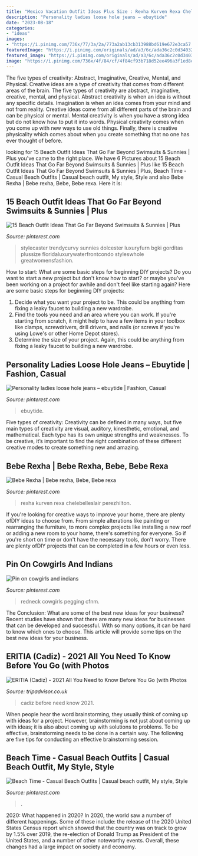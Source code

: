 ```yaml
---
title: "Mexico Vacation Outfit Ideas Plus Size : Rexha Kurven Rexa Chelebelleslair Perezhilton"
description: "Personality ladies loose hole jeans – ebuytide"
date: "2023-08-18"
categories:
- "ideas"
images:
- "https://i.pinimg.com/736x/77/3a/2a/773a2ab13cb313988bd619e672e3ca57.jpg"
featuredImage: "https://i.pinimg.com/originals/ad/a3/6c/ada36c2c0d3403279e251e05959ca4fe.jpg"
featured_image: "https://i.pinimg.com/originals/ad/a3/6c/ada36c2c0d3403279e251e05959ca4fe.jpg"
image: "https://i.pinimg.com/736x/4f/84/cf/4f84cf93b718d52ee496a3f1ed8c337c.jpg"
---
```



The five types of creativity: Abstract, Imaginative, Creative, Mental, and Physical.
Creative ideas are a type of creativity that comes from different areas of the brain. The five types of creativity are abstract, imaginative, creative, mental, and physical. Abstract creativity is when an idea is without any specific details. Imagination is when an idea comes from your mind and not from reality. Creative ideas come from all different parts of the brain and can be physical or mental. Mental creativity is when you have a strong idea but do not know how to put it into words. Physical creativity comes when you come up with new ways to use old things. Finally, there is creative physicality which comes about when you create something that no one has ever thought of before.

	

		
looking for 15 Beach Outfit Ideas That Go Far Beyond Swimsuits &amp; Sunnies | Plus you've came to the right place. We have 6 Pictures about 15 Beach Outfit Ideas That Go Far Beyond Swimsuits &amp; Sunnies | Plus like 15 Beach Outfit Ideas That Go Far Beyond Swimsuits &amp; Sunnies | Plus, Beach Time - Casual Beach Outfits | Casual beach outfit, My style, Style and also Bebe Rexha | Bebe rexha, Bebe, Bebe rexa. Here it is:
		
    
## 15 Beach Outfit Ideas That Go Far Beyond Swimsuits &amp; Sunnies | Plus

<img loading=lazy src="https://i.pinimg.com/736x/77/3a/2a/773a2ab13cb313988bd619e672e3ca57.jpg" onerror="this.onerror=null;this.src='https://tse2.mm.bing.net/th?id=OIP.hfVoLg_mxg84iLZ-7q0n4QHaLH&amp;pid=15.1';" alt="15 Beach Outfit Ideas That Go Far Beyond Swimsuits &amp; Sunnies | Plus">

_Source: pinterest.com_

>stylecaster trendycurvy sunnies dolcester luxuryfurn bgki gorditas plussize floridaluxurywaterfrontcondo styleswhole greatwomensfashion. 

	

How to start: What are some basic steps for beginning DIY projects?
Do you want to start a new project but don't know how to start? or maybe you've been working on a project for awhile and don't feel like starting again? Here are some basic steps for beginning DIY projects:
1. Decide what you want your project to be. This could be anything from fixing a leaky faucet to building a new wardrobe. 
2. Find the tools you need and an area where you can work. If you're starting from scratch, it might help to have a few items in your toolbox like clamps, screwdrivers, drill drivers, and nails (or screws if you're using Lowe's or other Home Depot stores). 
3. Determine the size of your project. Again, this could be anything from fixing a leaky faucet to building a new wardrobe. 

    
## Personality Ladies Loose Hole Jeans – Ebuytide | Fashion, Casual

<img loading=lazy src="https://i.pinimg.com/736x/4f/84/cf/4f84cf93b718d52ee496a3f1ed8c337c.jpg" onerror="this.onerror=null;this.src='https://tse1.mm.bing.net/th?id=OIP.7rfxXa7OO8oAHWoBxEtlrwHaJ3&amp;pid=15.1';" alt="Personality ladies loose hole jeans – ebuytide | Fashion, Casual">

_Source: pinterest.com_

>ebuytide. 

	

Five types of creativity:
Creativity can be defined in many ways, but five main types of creativity are visual, auditory, kinesthetic, emotional, and mathematical. Each type has its own unique strengths and weaknesses. To be creative, it’s important to find the right combination of these different creative modes to create something new and amazing.

    
## Bebe Rexha | Bebe Rexha, Bebe, Bebe Rexa

<img loading=lazy src="https://i.pinimg.com/736x/b7/67/c3/b767c354926a73b71f5c482d3c4699c6.jpg" onerror="this.onerror=null;this.src='https://tse1.mm.bing.net/th?id=OIP.fBow2GDSM0dqGAduN_bYGgHaKe&amp;pid=15.1';" alt="Bebe Rexha | Bebe rexha, Bebe, Bebe rexa">

_Source: pinterest.com_

>rexha kurven rexa chelebelleslair perezhilton. 

	

If you're looking for creative ways to improve your home, there are plenty ofDIY ideas to choose from. From simple alterations like painting or rearranging the furniture, to more complex projects like installing a new roof or adding a new room to your home, there's something for everyone. So if you're short on time or don't have the necessary tools, don't worry. There are plenty ofDIY projects that can be completed in a few hours or even less.

    
## Pin On Cowgirls And Indians

<img loading=lazy src="https://i.pinimg.com/originals/ad/a3/6c/ada36c2c0d3403279e251e05959ca4fe.jpg" onerror="this.onerror=null;this.src='https://tse4.mm.bing.net/th?id=OIP.R0fJoaVPWCGyoPqkkBSYgQHaKJ&amp;pid=15.1';" alt="Pin on cowgirls and indians">

_Source: pinterest.com_

>redneck cowgirls pegging cfnm. 

	

The Conclusion: What are some of the best new ideas for your business?
Recent studies have shown that there are many new ideas for businesses that can be developed and successful. With so many options, it can be hard to know which ones to choose. This article will provide some tips on the best new ideas for your business.

    
## ERITIA (Cadiz) - 2021 All You Need To Know Before You Go (with Photos

<img loading=lazy src="https://media-cdn.tripadvisor.com/media/photo-s/12/65/6d/a5/obra-de-pintura.jpg" onerror="this.onerror=null;this.src='https://tse4.mm.bing.net/th?id=OIP.qJfXrHRDiD5ctGSxANrCFAAAAA&amp;pid=15.1';" alt="ERITIA (Cadiz) - 2021 All You Need to Know Before You Go (with Photos">

_Source: tripadvisor.co.uk_

>cadiz before need know 2021. 

	

When people hear the word brainstorming, they usually think of coming up with ideas for a project. However, brainstorming is not just about coming up with ideas; it is also about coming up with solutions to problems. To be effective, brainstorming needs to be done in a certain way. The following are five tips for conducting an effective brainstorming session.

    
## Beach Time - Casual Beach Outfits | Casual Beach Outfit, My Style, Style

<img loading=lazy src="https://i.pinimg.com/736x/50/67/bd/5067bd476cb8305122ee95ad005d0cd6--vacation-outfits-beach-outfits.jpg" onerror="this.onerror=null;this.src='https://tse1.mm.bing.net/th?id=OIP.TutVZ9Q_LEOHdAr2JdNEngHaLH&amp;pid=15.1';" alt="Beach Time - Casual Beach Outfits | Casual beach outfit, My style, Style">

_Source: pinterest.com_

>. 

	

2020: What happened in 2020?
In 2020, the world saw a number of different happenings. Some of these include: the release of the 2020 United States Census report which showed that the country was on track to grow by 1.5% over 2019, the re-election of Donald Trump as President of the United States, and a number of other noteworthy events. Overall, these changes had a large impact on society and economy.

